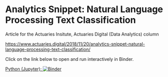 # Analytics Snippet: Natural Language Processing Text Classification

Article for the Actuaries Insitute, Actuaries Digital (Data Analytics) column 

https://www.actuaries.digital/2018/11/20/analytics-snippet-natural-language-processing-text-classification/

Click on the link below to open and run interactively in Binder.

[Python (Jupyter): ![Binder](https://mybinder.org/badge.svg)](https://mybinder.org/v2/gh/ActuariesInstitute/analytics-snippet-natural-language-classification/master?filepath=textClassificationEntry.ipynb)
